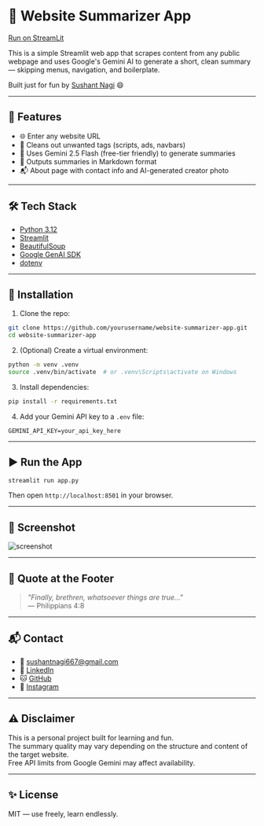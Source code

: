 # 🧠 Website Summarizer App

[Run on StreamLit](https://websitesummarizer-gemini.streamlit.app/)

This is a simple Streamlit web app that scrapes content from any public webpage and uses Google's Gemini AI to generate a short, clean summary — skipping menus, navigation, and boilerplate.

Built just for fun by [Sushant Nagi](https://instagram.com/sushant_nagi) 😄

---

## 🚀 Features

- 🌐 Enter any website URL
- 🧽 Cleans out unwanted tags (scripts, ads, navbars)
- 🤖 Uses Gemini 2.5 Flash (free-tier friendly) to generate summaries
- 📄 Outputs summaries in Markdown format
- 📬 About page with contact info and AI-generated creator photo

---

## 🛠️ Tech Stack

- [Python 3.12](https://www.python.org/)
- [Streamlit](https://streamlit.io/)
- [BeautifulSoup](https://www.crummy.com/software/BeautifulSoup/)
- [Google GenAI SDK](https://ai.google.dev/)
- [dotenv](https://pypi.org/project/python-dotenv/)

---

## 🧪 Installation

1. Clone the repo:

```bash
git clone https://github.com/yourusername/website-summarizer-app.git
cd website-summarizer-app
```

2. (Optional) Create a virtual environment:

```bash
python -m venv .venv
source .venv/bin/activate  # or .venv\Scripts\activate on Windows
```

3. Install dependencies:

```bash
pip install -r requirements.txt
```

4. Add your Gemini API key to a `.env` file:

```env
GEMINI_API_KEY=your_api_key_here
```

---

## ▶️ Run the App

```bash
streamlit run app.py
```

Then open `http://localhost:8501` in your browser.

---

## 📸 Screenshot

![screenshot](preview.png)

---

## 🧠 Quote at the Footer

> *"Finally, brethren, whatsoever things are true..."*  
> — Philippians 4:8

---

## 📬 Contact

- 📧 [sushantnagi667@gmail.com](mailto:sushantnagi667@gmail.com)
- 💼 [LinkedIn](https://linkedin.com/in/sushant_nagi)
- 🐱 [GitHub](https://github.com/sushant_nagi)
- 📸 [Instagram](https://instagram.com/sushant_nagi)

---

## ⚠️ Disclaimer

This is a personal project built for learning and fun.  
The summary quality may vary depending on the structure and content of the target website.  
Free API limits from Google Gemini may affect availability.

---

## ✨ License

MIT — use freely, learn endlessly.